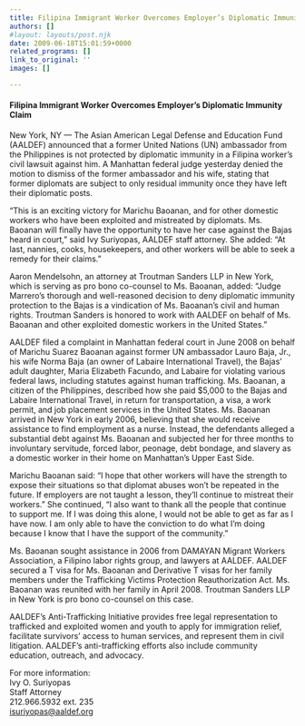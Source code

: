 ```yaml
---
title: Filipina Immigrant Worker Overcomes Employer’s Diplomatic Immunity Claim
authors: []
#layout: layouts/post.njk
date: 2009-06-18T15:01:59+0000
related_programs: []
link_to_original: ''
images: []

---
```

#### Filipina Immigrant Worker Overcomes Employer’s Diplomatic Immunity Claim

New York, NY — The Asian American Legal Defense and Education Fund (AALDEF) announced that a former United Nations (UN) ambassador from the Philippines is not protected by diplomatic immunity in a Filipina worker’s civil lawsuit against him. A Manhattan federal judge yesterday denied the motion to dismiss of the former ambassador and his wife, stating that former diplomats are subject to only residual immunity once they have left their diplomatic posts.

“This is an exciting victory for Marichu Baoanan, and for other domestic workers who have been exploited and mistreated by diplomats. Ms. Baoanan will finally have the opportunity to have her case against the Bajas heard in court,” said Ivy Suriyopas, AALDEF staff attorney. She added: “At last, nannies, cooks, housekeepers, and other workers will be able to seek a remedy for their claims.”

Aaron Mendelsohn, an attorney at Troutman Sanders LLP in New York, which is serving as pro bono co-counsel to Ms. Baoanan, added: “Judge Marrero’s thorough and well-reasoned decision to deny diplomatic immunity protection to the Bajas is a vindication of Ms. Baoanan’s civil and human rights. Troutman Sanders is honored to work with AALDEF on behalf of Ms. Baoanan and other exploited domestic workers in the United States.”

AALDEF filed a complaint in Manhattan federal court in June 2008 on behalf of Marichu Suarez Baoanan against former UN ambassador Lauro Baja, Jr., his wife Norma Baja (an owner of Labaire International Travel), the Bajas’ adult daughter, Maria Elizabeth Facundo, and Labaire for violating various federal laws, including statutes against human trafficking. Ms. Baoanan, a citizen of the Philippines, described how she paid $5,000 to the Bajas and Labaire International Travel, in return for transportation, a visa, a work permit, and job placement services in the United States. Ms. Baoanan arrived in New York in early 2006, believing that she would receive assistance to find employment as a nurse. Instead, the defendants alleged a substantial debt against Ms. Baoanan and subjected her for three months to involuntary servitude, forced labor, peonage, debt bondage, and slavery as a domestic worker in their home on Manhattan’s Upper East Side.

Marichu Baoanan said: “I hope that other workers will have the strength to expose their situations so that diplomat abuses won’t be repeated in the future. If employers are not taught a lesson, they’ll continue to mistreat their workers.” She continued, “I also want to thank all the people that continue to support me. If I was doing this alone, I would not be able to get as far as I have now. I am only able to have the conviction to do what I’m doing because I know that I have the support of the community.”

Ms. Baoanan sought assistance in 2006 from DAMAYAN Migrant Workers Association, a Filipino labor rights group, and lawyers at AALDEF. AALDEF secured a T visa for Ms. Baoanan and Derivative T visas for her family members under the Trafficking Victims Protection Reauthorization Act. Ms. Baoanan was reunited with her family in April 2008. Troutman Sanders LLP in New York is pro bono co-counsel on this case. 

AALDEF’s Anti-Trafficking Initiative provides free legal representation to trafficked and exploited women and youth to apply for immigration relief, facilitate survivors’ access to human services, and represent them in civil litigation. AALDEF’s anti-trafficking efforts also include community education, outreach, and advocacy.

For more information:  
Ivy O. Suriyopas  
Staff Attorney  
212\.966.5932 ext. 235  
[isuriyopas@aaldef.org](mailto:isuriyopas@aaldef.org)